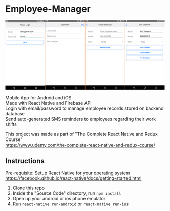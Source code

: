 # Employee-Manager

<img src="/Source Code/screenshots/Capture.PNG?raw=true" />

Mobile App for Android and iOS<br/>
Made with React Native and Firebase API<br/>
Login with email/password to manage employee records stored on backend database<br/>
Send auto-generated SMS reminders to employees regarding their work shifts<br/>

This project was made as part of "The Complete React Native and Redux Course"<br/>
https://www.udemy.com/the-complete-react-native-and-redux-course/

## Instructions

Pre-requisite: Setup React Native for your operating system  
https://facebook.github.io/react-native/docs/getting-started.html  

1. Clone this repo
2. Inside the "Source Code" directory, run `npm install`
3. Open up your android or ios phone emulator
4. Run `react-native run-android` or `react-native run-ios`